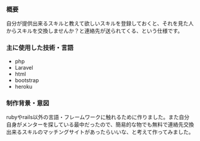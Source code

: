 ### 概要

自分が提供出来るスキルと教えて欲しいスキルを登録しておくと、それを見た人からスキルを交換しませんか？と連絡先が送られてくる、という仕様です。

### 主に使用した技術・言語
 - php
 - Laravel
 - html
 - bootstrap
 - heroku

### 制作背景・意図
rubyやrails以外の言語・フレームワークに触れるために作りました。また自分自身がメンターを探している最中だったので、簡易的な物でも無料で連絡先交換出来るスキルのマッチングサイトがあったらいいな、と考えて作ってみました。




